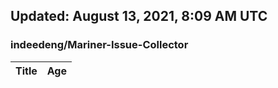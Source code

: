 ## Updated: August 13, 2021, 8:09 AM UTC


### indeedeng/Mariner-Issue-Collector
|**Title**|**Age**|
|:----|:----|